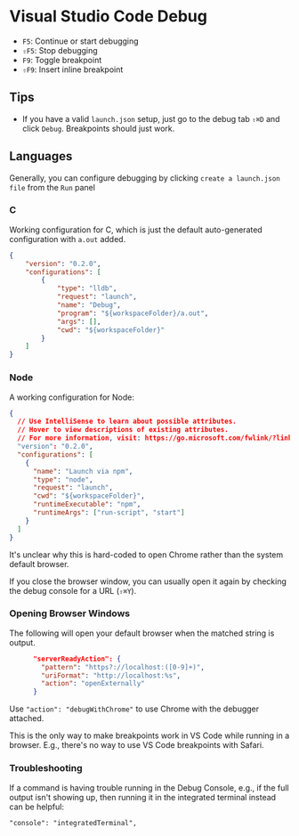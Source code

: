 # Visual Studio Code Debug

- `F5`: Continue or start debugging
- `⇧F5`: Stop debugging
- `F9`: Toggle breakpoint
- `⇧F9`: Insert inline breakpoint

## Tips

- If you have a valid `launch.json` setup, just go to the debug tab `⇧⌘D` and click `Debug`. Breakpoints should just work.

## Languages

Generally, you can configure debugging by clicking `create a launch.json file` from the `Run` panel

### C

Working configuration for C, which is just the default auto-generated configuration with `a.out` added.

``` json
{
    "version": "0.2.0",
    "configurations": [
        {
            "type": "lldb",
            "request": "launch",
            "name": "Debug",
            "program": "${workspaceFolder}/a.out",
            "args": [],
            "cwd": "${workspaceFolder}"
        }
    ]
}
```

### Node

A working configuration for Node:

``` json
{
  // Use IntelliSense to learn about possible attributes.
  // Hover to view descriptions of existing attributes.
  // For more information, visit: https://go.microsoft.com/fwlink/?linkid=830387
  "version": "0.2.0",
  "configurations": [
    {
      "name": "Launch via npm",
      "type": "node",
      "request": "launch",
      "cwd": "${workspaceFolder}",
      "runtimeExecutable": "npm",
      "runtimeArgs": ["run-script", "start"]
    }
  ]
}
```

It's unclear why this is hard-coded to open Chrome rather than the system default browser.

If you close the browser window, you can usually open it again by checking the debug console for a URL (`⇧⌘Y`).

### Opening Browser Windows

The following will open your default browser when the matched string is output.

``` json
      "serverReadyAction": {
        "pattern": "https?://localhost:([0-9]+)",
        "uriFormat": "http://localhost:%s",
        "action": "openExternally"
      }
```

Use `"action": "debugWithChrome"` to use Chrome with the debugger attached.

This is the only way to make breakpoints work in VS Code while running in a browser. E.g., there's no way to use VS Code breakpoints with Safari.

### Troubleshooting

If a command is having trouble running in the Debug Console, e.g., if the full output isn't showing up, then running it in the integrated terminal instead can be helpful:

    "console": "integratedTerminal",